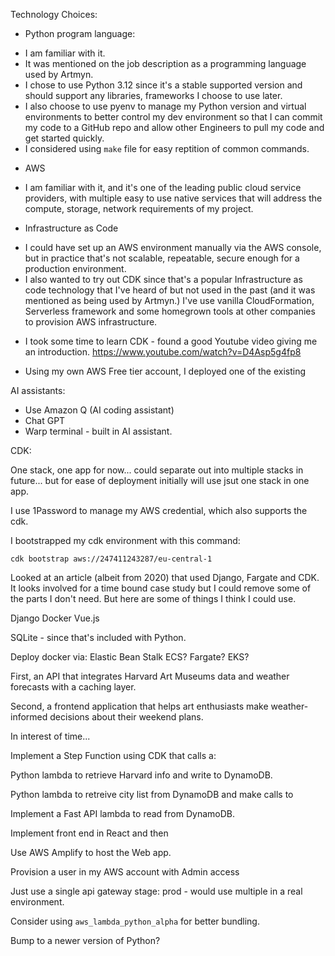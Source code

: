 
Technology Choices:
* Python program language:
 - I am familiar with it.
 - It was mentioned on the job description as a programming language used by Artmyn.
 - I chose to use Python 3.12 since it's a stable supported version and should support any libraries, frameworks I choose to use later.
 - I also choose to use pyenv to manage my Python version and virtual environments to better control my dev environment so that I can commit my code to a GitHub repo and allow other Engineers to pull my code and get started quickly.
 - I considered using `make` file for easy reptition of common commands.

 * AWS
 - I am familiar with it, and it's one of the leading public cloud service providers, with multiple easy to use native services that will address the compute, storage, network requirements of my project.


 * Infrastructure as Code
 - I could have set up an AWS environment manually via the AWS console, but in practice that's not scalable, repeatable, secure enough for a production environment.
 - I also wanted to try out CDK since that's a popular Infrastructure as code technology that I've heard of but not used in the past (and it was mentioned as being used by Artmyn.)  I've use vanilla CloudFormation, Serverless framework and some homegrown tools at other companies to provision AWS infrastructure.


* I took some time to learn CDK - found a good Youtube video giving me an introduction.  https://www.youtube.com/watch?v=D4Asp5g4fp8

* Using my own AWS Free tier account, I deployed one of the existing

AI assistants:
* Use Amazon Q (AI coding assistant)
* Chat GPT
* Warp terminal - built in AI assistant.


CDK:

One stack, one app for now... could separate out into multiple stacks in future... but for ease of deployment initially will use jsut one stack in one app.

I use 1Password to manage my AWS credential, which also supports the cdk.

I bootstrapped my cdk environment with this command:
```
cdk bootstrap aws://247411243287/eu-central-1
```


Looked at an article (albeit from 2020) that used Django, Fargate and CDK.  It looks involved for a time bound case study but I could remove some of the parts I don't need.  But here are some of things I think I could use.

Django
Docker
Vue.js

SQLite - since that's included with Python.

Deploy docker via:
Elastic Bean Stalk
ECS?
Fargate?
EKS?

First, an API that integrates Harvard Art
Museums data and weather forecasts with a caching layer.

Second, a frontend application
that helps art enthusiasts make weather-informed decisions about their weekend plans.

In interest of time...

Implement a Step Function using CDK that calls a:

Python lambda to retrieve Harvard info and write to DynamoDB.

Python lambda to retreive city list from DynamoDB and make calls to 

Implement a Fast API lambda to read from DynamoDB.

Implement front end in React and then

Use AWS Amplify to host the Web app.


Provision a user in my AWS account with Admin access


Just use a single api gateway stage: prod - would use multiple in a real environment.

Consider using `aws_lambda_python_alpha` for better bundling.

Bump to a newer version of Python?